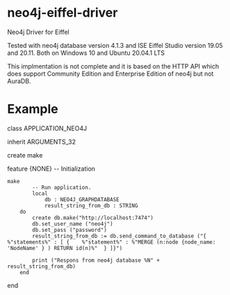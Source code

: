 # neo4j-eiffel-driver
Neo4j Driver for Eiffel

Tested with neo4j database version 4.1.3 and ISE Eiffel Studio version 19.05 and 20.11. Both on Windows 10 and Ubuntu 20.04.1 LTS

This implmentation is not complete and it is based on the HTTP API which does support Community Edition and Enterprise Edition of neo4j but not AuraDB.



# Example


class
	APPLICATION_NEO4J

inherit
	ARGUMENTS_32

create
	make

feature {NONE} -- Initialization

	make
			-- Run application.
			local
				db : NEO4J_GRAPHDATABASE
				result_string_from_db : STRING
		do
			create db.make("http://localhost:7474")
			db.set_user_name ("neo4j")
			db.set_pass ("password")
			result_string_from_db := db.send_command_to_database ("{  %"statements%" : [ {    %"statement%" : %"MERGE (n:node {node_name: 'NodeName' } ) RETURN id(n)%"  } ]}")

			print ("Respons from neo4j database %N" + result_string_from_db)
		end

end
